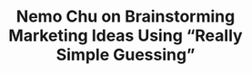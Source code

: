 ---
layout: blog
publisher: Medium
originalurl: https://medium.com/@tylertate/nemo-chu-on-brainstorming-marketing-ideas-using-really-simple-guessing-85d1f35ab60d#.um96ipi0p
title: "Nemo Chu on Brainstorming Marketing Ideas Using “Really Simple Guessing”"
snippet: "Nemo Chu, formerly at KISSmetrics and Bloomfire, led a workshop on how to brainstorm and prioritise marketing ideas to increase conversion."
---